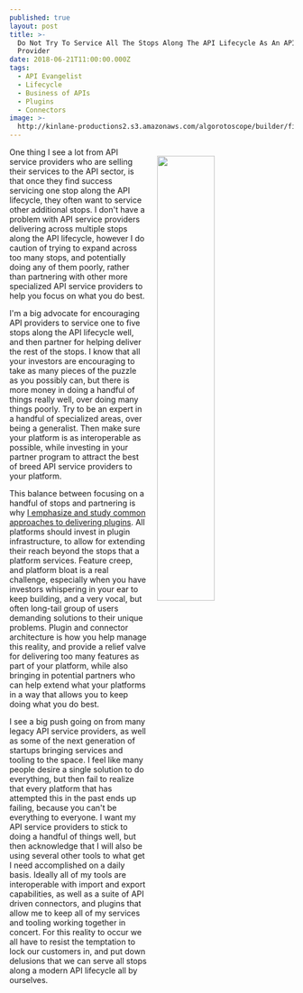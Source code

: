 ```yaml
---
published: true
layout: post
title: >-
  Do Not Try To Service All The Stops Along The API Lifecycle As An API Service
  Provider
date: 2018-06-21T11:00:00.000Z
tags:
  - API Evangelist
  - Lifecycle
  - Business of APIs
  - Plugins
  - Connectors
image: >-
  http://kinlane-productions2.s3.amazonaws.com/algorotoscope/builder/filtered/66_189_800_500_0_max_0_-5_-1.jpg
---
```

<p><img src="{{ page.image }}" width="45%" align="right" style="padding: 15px;" /></p>One thing I see a lot from API service providers who are selling their services to the API sector, is that once they find success servicing one stop along the API lifecycle, they often want to service other additional stops. I don't have a problem with API service providers delivering across multiple stops along the API lifecycle, however I do caution of trying to expand across too many stops, and potentially doing any of them poorly, rather than partnering with other more specialized API service providers to help you focus on what you do best.

I'm a big advocate for encouraging API providers to service one to five stops along the API lifecycle well, and then partner for helping deliver the rest of the stops. I know that all your investors are encouraging to take as many pieces of the puzzle as you possibly can, but there is more money in doing a handful of things really well, over doing many things poorly. Try to be an expert in a handful of specialized areas, over being a generalist. Then make sure your platform is as interoperable as possible, while investing in your partner program to attract the best of breed API service providers to your platform.

This balance between focusing on a handful of stops and partnering is why [I emphasize and study  common approaches to delivering plugins](http://plugin.apievangelist.com/). All platforms should invest in plugin infrastructure, to allow for extending their reach beyond the stops that a platform services. Feature creep, and platform bloat is a real challenge, especially when you have investors whispering in your ear to keep building, and a very vocal, but often long-tail group of users demanding solutions to their unique problems. Plugin and connector architecture is how you help manage this reality, and provide a relief valve for delivering too many features as part of your platform, while also bringing in potential partners who can help extend what your platforms in a way that allows you to keep doing what you do best.

I see a big push going on from many legacy API service providers, as well as some of the next generation of startups bringing services and tooling to the space. I feel like many people desire a single solution to do everything, but then fail to realize that every platform that has attempted this in the past ends up failing, because you can't be everything to everyone. I want my API service providers to stick to doing a handful of things well, but then acknowledge that I will also be using several other tools to what get I need accomplished on a daily basis. Ideally all of my tools are interoperable with import and export capabilities, as well as a suite of API driven connectors, and plugins that allow me to keep all of my services and tooling working together in concert. For this reality to occur we all have to resist the temptation to lock our customers in, and put down delusions that we can serve all stops along a modern API lifecycle all by ourselves.
